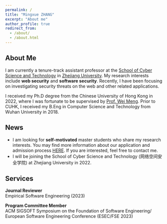```yaml
---
permalink: /
title: "Mingxue ZHANG"
excerpt: "About me"
author_profile: true
redirect_from: 
  - /about/
  - /about.html
---
```


## About Me

I am currently a tenure-track assistant professor at the [School of Cyber Science and Technology](https://icsr.zju.edu.cn) in [Zhejiang University](https://www.zju.edu.cn). My research interests include **web security** and **software security**. Recently, I have been focusing on investigating security threats on the web and other related applications.

I received my Ph.D degree from the Chinese University of Hong Kong in 2022, where I was fortunate to be supervised by [Prof. Wei Meng](https://www.cse.cuhk.edu.hk/~wei). Prior to CUHK, I received my B.Eng in Computer Science and Technology from Wuhan University in 2018.

## News

- I am looking for **self-motivated** master students who share my research interests. You may find more information about our application and admission process [HERE](http://www.cs.zju.edu.cn/csen/2022/0817/c27006a2609353/page.htm). If you are interested, feel free to contact me. 
- I will be joining the School of Cyber Science and Technology (网络空间安全学院) at Zhejiang University in 2022.

## Services
**Journal Reviewer**<br>
Empirical Software Engineering (2023)

**Program Committee Member**<br>
ACM SIGSOFT Symposium on the Foundation of Software Engineering/ European Software Engineering Conference (ESEC/FSE 2023)





